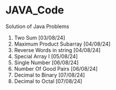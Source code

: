 # JAVA_Code
Solution of Java Problems 
 1. Two Sum [03/08/24]
 2. Maximum Product Subarray [04/08/24]
 3. Reverse Words in string [04/08/24]
 4. Special Array I [05/08/24]
 5. Single Number [06/08/24]
 6. Number Of Good Pairs [06/08/24] 
 7. Decimal to Binary [07/08/24]
 8. Decimal to Octal [07/08/24]
